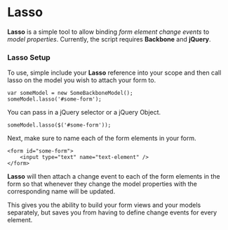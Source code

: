 # Lasso
**Lasso** is a simple tool to allow binding *form element change events* to *model properties*.  Currently, the script requires **Backbone** and **jQuery**.

### Lasso Setup
To use, simple include your **Lasso** reference into your scope and then call lasso on the model you wish to attach your form to.

    var someModel = new SomeBackboneModel();
    someModel.lasso('#some-form');
    
You can pass in a jQuery selector or a jQuery Object.

    someModel.lasso($('#some-form'));

Next, make sure to name each of the form elements in your form.

    <form id="some-form">
        <input type="text" name="text-element" />
    </form>

**Lasso** will then attach a change event to each of the form elements in the form so that whenever they change the model properties with the corresponding name will be updated.

This gives you the ability to build your form views and your models separately, but saves you from having to define change events for every element.